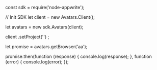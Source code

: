 const sdk = require('node-appwrite');

// Init SDK
let client = new Avatars.Client();

let avatars = new sdk.Avatars(client);

client
    .setProject('')
;

let promise = avatars.getBrowser('aa');

promise.then(function (response) {
    console.log(response);
}, function (error) {
    console.log(error);
});